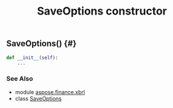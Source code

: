 ﻿---
title: SaveOptions constructor
second_title: Aspose.Finance for Python via .NET API References
description: 
type: docs
weight: 10
url: /python-net/aspose.finance.xbrl/saveoptions/__init__/
is_root: false
---

## SaveOptions() {#}



```python
def __init__(self):
    ...
```





### See Also
* module [aspose.finance.xbrl](../../)
* class [SaveOptions](/finance/python-net/aspose.finance.xbrl/saveoptions)
